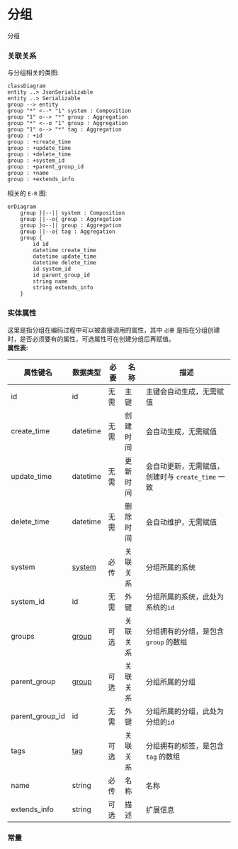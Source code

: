 # 分组  
分组




### 关联关系  


与分组相关的类图:  
```mermaid
classDiagram
entity ..> JsonSerializable
entity ..> Serializable
group --> entity
group "*" <--* "1" system : Composition  
group "1" o--> "*" group : Aggregation  
group "*" <--o "1" group : Aggregation  
group "1" o--> "*" tag : Aggregation  
group : +id  
group : +create_time  
group : +update_time  
group : +delete_time  
group : +system_id  
group : +parent_group_id  
group : +name  
group : +extends_info  
```






相关的 `E-R` 图:  
```mermaid
erDiagram
    group }|--|| system : Composition  
    group ||--o{ group : Aggregation  
    group }o--|| group : Aggregation  
    group ||--o{ tag : Aggregation  
    group {
        id id  
        datetime create_time  
        datetime update_time  
        datetime delete_time  
        id system_id  
        id parent_group_id  
        string name  
        string extends_info  
    }
```




### 实体属性

这里是指分组在编码过程中可以被直接调用的属性，其中 `必要` 是指在分组创建时，是否必须要有的属性，可选属性可在创建分组后再赋值。  
**属性表:**   

|属性键名|数据类型|必要|名称|描述|
|----|----|----|----|----|
|id|id|无需|主键|主键会自动生成，无需赋值|
|create_time|datetime|无需|创建时间|会自动生成，无需赋值|
|update_time|datetime|无需|更新时间|会自动更新，无需赋值，创建时与 `create_time` 一致|
|delete_time|datetime|无需|删除时间|会自动维护，无需赋值|
|system|[system](entity/system.md)|必传|关联关系|分组所属的系统|
|system_id|id|无需|外键|分组所属的系统，此处为系统的`id`|
|groups|[group](entity/group.md)|可选|关联关系|分组拥有的分组，是包含 `group` 的数组|
|parent_group|[group](entity/group.md)|可选|关联关系|分组所属的分组|
|parent_group_id|id|无需|外键|分组所属的分组，此处为分组的`id`|
|tags|[tag](entity/tag.md)|可选|关联关系|分组拥有的标签，是包含 `tag` 的数组|
|name|string|必传|名称|名称|
|extends_info|string|可选|描述|扩展信息|




### 常量




